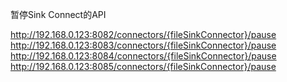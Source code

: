 暂停Sink Connect的API

http://192.168.0.123:8082/connectors/{fileSinkConnector}/pause
http://192.168.0.123:8083/connectors/{fileSinkConnector}/pause
http://192.168.0.123:8084/connectors/{fileSinkConnector}/pause
http://192.168.0.123:8085/connectors/{fileSinkConnector}/pause